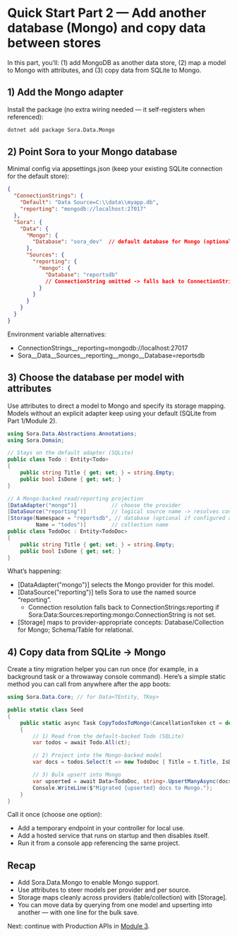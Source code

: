 # Quick Start Part 2 — Add another database (Mongo) and copy data between stores

In this part, you’ll: (1) add MongoDB as another data store, (2) map a model to Mongo with attributes, and (3) copy data from SQLite to Mongo.

## 1) Add the Mongo adapter

Install the package (no extra wiring needed — it self-registers when referenced):

```bash
dotnet add package Sora.Data.Mongo
```

## 2) Point Sora to your Mongo database

Minimal config via appsettings.json (keep your existing SQLite connection for the default store):

```json
{
  "ConnectionStrings": {
    "Default": "Data Source=C:\\data\\myapp.db",
    "reporting": "mongodb://localhost:27017"
  },
  "Sora": {
    "Data": {
      "Mongo": {
        "Database": "sora_dev"  // default database for Mongo (optional)
      },
      "Sources": {
        "reporting": {
          "mongo": {
            "Database": "reportsdb"
            // ConnectionString omitted -> falls back to ConnectionStrings:reporting
          }
        }
      }
    }
  }
}
```

Environment variable alternatives:

- ConnectionStrings__reporting=mongodb://localhost:27017
- Sora__Data__Sources__reporting__mongo__Database=reportsdb

## 3) Choose the database per model with attributes

Use attributes to direct a model to Mongo and specify its storage mapping. Models without an explicit adapter keep using your default (SQLite from Part 1/Module 2).

```csharp
using Sora.Data.Abstractions.Annotations;
using Sora.Domain;

// Stays on the default adapter (SQLite)
public class Todo : Entity<Todo>
{
    public string Title { get; set; } = string.Empty;
    public bool IsDone { get; set; }
}

// A Mongo-backed read/reporting projection
[DataAdapter("mongo")]           // choose the provider
[DataSource("reporting")]        // logical source name -> resolves connection by convention
[Storage(Namespace = "reportsdb", // database (optional if configured at Sora:Data:Mongo:Database)
         Name = "todos")]        // collection name
public class TodoDoc : Entity<TodoDoc>
{
    public string Title { get; set; } = string.Empty;
    public bool IsDone { get; set; }
}
```

What’s happening:

- [DataAdapter("mongo")] selects the Mongo provider for this model.
- [DataSource("reporting")] tells Sora to use the named source “reporting”.
  - Connection resolution falls back to ConnectionStrings:reporting if Sora:Data:Sources:reporting:mongo:ConnectionString is not set.
- [Storage] maps to provider-appropriate concepts: Database/Collection for Mongo; Schema/Table for relational.

## 4) Copy data from SQLite -> Mongo

Create a tiny migration helper you can run once (for example, in a background task or a throwaway console command). Here’s a simple static method you can call from anywhere after the app boots:

```csharp
using Sora.Data.Core; // for Data<TEntity, TKey>

public static class Seed
{
    public static async Task CopyTodosToMongo(CancellationToken ct = default)
    {
        // 1) Read from the default-backed Todo (SQLite)
        var todos = await Todo.All(ct);

        // 2) Project into the Mongo-backed model
        var docs = todos.Select(t => new TodoDoc { Title = t.Title, IsDone = t.IsDone });

        // 3) Bulk upsert into Mongo
        var upserted = await Data<TodoDoc, string>.UpsertManyAsync(docs, ct);
        Console.WriteLine($"Migrated {upserted} docs to Mongo.");
    }
}
```

Call it once (choose one option):

- Add a temporary endpoint in your controller for local use.
- Add a hosted service that runs on startup and then disables itself.
- Run it from a console app referencing the same project.

## Recap

- Add Sora.Data.Mongo to enable Mongo support.
- Use attributes to steer models per provider and per source.
- Storage maps cleanly across providers (table/collection) with [Storage].
- You can move data by querying from one model and upserting into another — with one line for the bulk save.

Next: continue with Production APIs in [Module 3](03-proper-apis.md).
